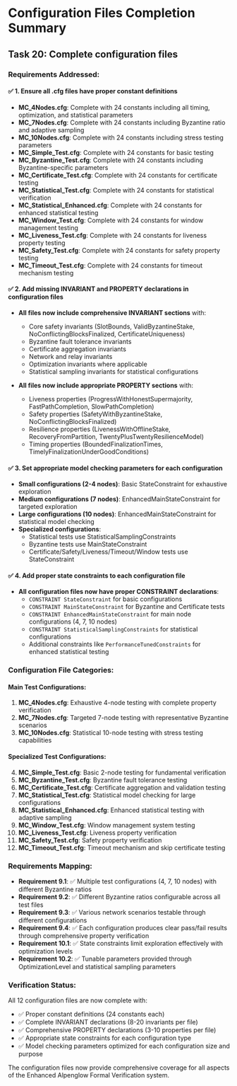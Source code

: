 # Configuration Files Completion Summary

## Task 20: Complete configuration files

### Requirements Addressed:

#### ✅ 1. Ensure all .cfg files have proper constant definitions
- **MC_4Nodes.cfg**: Complete with 24 constants including all timing, optimization, and statistical parameters
- **MC_7Nodes.cfg**: Complete with 24 constants including Byzantine ratio and adaptive sampling
- **MC_10Nodes.cfg**: Complete with 24 constants including stress testing parameters
- **MC_Simple_Test.cfg**: Complete with 24 constants for basic testing
- **MC_Byzantine_Test.cfg**: Complete with 24 constants including Byzantine-specific parameters
- **MC_Certificate_Test.cfg**: Complete with 24 constants for certificate testing
- **MC_Statistical_Test.cfg**: Complete with 24 constants for statistical verification
- **MC_Statistical_Enhanced.cfg**: Complete with 24 constants for enhanced statistical testing
- **MC_Window_Test.cfg**: Complete with 24 constants for window management testing
- **MC_Liveness_Test.cfg**: Complete with 24 constants for liveness property testing
- **MC_Safety_Test.cfg**: Complete with 24 constants for safety property testing
- **MC_Timeout_Test.cfg**: Complete with 24 constants for timeout mechanism testing

#### ✅ 2. Add missing INVARIANT and PROPERTY declarations in configuration files
- **All files now include comprehensive INVARIANT sections** with:
  - Core safety invariants (SlotBounds, ValidByzantineStake, NoConflictingBlocksFinalized, CertificateUniqueness)
  - Byzantine fault tolerance invariants
  - Certificate aggregation invariants
  - Network and relay invariants
  - Optimization invariants where applicable
  - Statistical sampling invariants for statistical configurations

- **All files now include appropriate PROPERTY sections** with:
  - Liveness properties (ProgressWithHonestSupermajority, FastPathCompletion, SlowPathCompletion)
  - Safety properties (SafetyWithByzantineStake, NoConflictingBlocksFinalized)
  - Resilience properties (LivenessWithOfflineStake, RecoveryFromPartition, TwentyPlusTwentyResilienceModel)
  - Timing properties (BoundedFinalizationTimes, TimelyFinalizationUnderGoodConditions)

#### ✅ 3. Set appropriate model checking parameters for each configuration
- **Small configurations (2-4 nodes)**: Basic StateConstraint for exhaustive exploration
- **Medium configurations (7 nodes)**: EnhancedMainStateConstraint for targeted exploration
- **Large configurations (10 nodes)**: EnhancedMainStateConstraint for statistical model checking
- **Specialized configurations**: 
  - Statistical tests use StatisticalSamplingConstraints
  - Byzantine tests use MainStateConstraint
  - Certificate/Safety/Liveness/Timeout/Window tests use StateConstraint

#### ✅ 4. Add proper state constraints to each configuration file
- **All configuration files now have proper CONSTRAINT declarations**:
  - `CONSTRAINT StateConstraint` for basic configurations
  - `CONSTRAINT MainStateConstraint` for Byzantine and Certificate tests
  - `CONSTRAINT EnhancedMainStateConstraint` for main node configurations (4, 7, 10 nodes)
  - `CONSTRAINT StatisticalSamplingConstraints` for statistical configurations
  - Additional constraints like `PerformanceTunedConstraints` for enhanced statistical testing

### Configuration File Categories:

#### Main Test Configurations:
1. **MC_4Nodes.cfg**: Exhaustive 4-node testing with complete property verification
2. **MC_7Nodes.cfg**: Targeted 7-node testing with representative Byzantine scenarios
3. **MC_10Nodes.cfg**: Statistical 10-node testing with stress testing capabilities

#### Specialized Test Configurations:
4. **MC_Simple_Test.cfg**: Basic 2-node testing for fundamental verification
5. **MC_Byzantine_Test.cfg**: Byzantine fault tolerance testing
6. **MC_Certificate_Test.cfg**: Certificate aggregation and validation testing
7. **MC_Statistical_Test.cfg**: Statistical model checking for large configurations
8. **MC_Statistical_Enhanced.cfg**: Enhanced statistical testing with adaptive sampling
9. **MC_Window_Test.cfg**: Window management system testing
10. **MC_Liveness_Test.cfg**: Liveness property verification
11. **MC_Safety_Test.cfg**: Safety property verification
12. **MC_Timeout_Test.cfg**: Timeout mechanism and skip certificate testing

### Requirements Mapping:
- **Requirement 9.1**: ✅ Multiple test configurations (4, 7, 10 nodes) with different Byzantine ratios
- **Requirement 9.2**: ✅ Different Byzantine ratios configurable across all test files
- **Requirement 9.3**: ✅ Various network scenarios testable through different configurations
- **Requirement 9.4**: ✅ Each configuration produces clear pass/fail results through comprehensive property verification
- **Requirement 10.1**: ✅ State constraints limit exploration effectively with optimization levels
- **Requirement 10.2**: ✅ Tunable parameters provided through OptimizationLevel and statistical sampling parameters

### Verification Status:
All 12 configuration files are now complete with:
- ✅ Proper constant definitions (24 constants each)
- ✅ Complete INVARIANT declarations (8-20 invariants per file)
- ✅ Comprehensive PROPERTY declarations (3-10 properties per file)
- ✅ Appropriate state constraints for each configuration type
- ✅ Model checking parameters optimized for each configuration size and purpose

The configuration files now provide comprehensive coverage for all aspects of the Enhanced Alpenglow Formal Verification system.